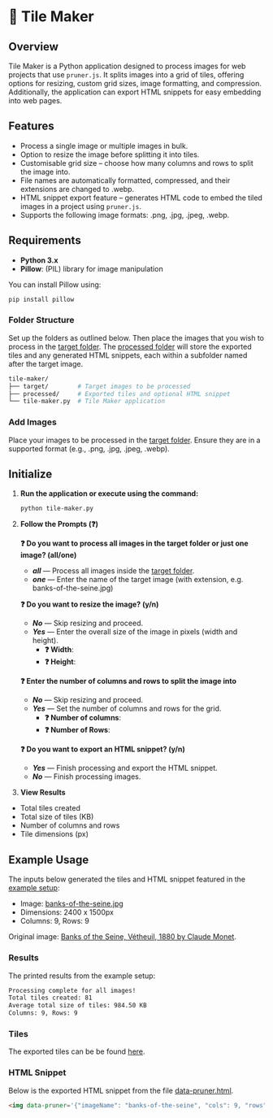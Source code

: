 # 🧩 Tile Maker

## Overview

Tile Maker is a Python application designed to process images for web projects that use `pruner.js`. It splits images into a grid of tiles, offering options for resizing, custom grid sizes, image formatting, and compression. Additionally, the application can export HTML snippets for easy embedding into web pages.

## Features

- Process a single image or multiple images in bulk.
- Option to resize the image before splitting it into tiles.
- Customisable grid size – choose how many columns and rows to split the image into.
- File names are automatically formatted, compressed, and their extensions are changed to .webp.
- HTML snippet export feature – generates HTML code to embed the tiled images in a project using `pruner.js`.
- Supports the following image formats: .png, .jpg, .jpeg, .webp.

## Requirements

- **Python 3.x**
- **Pillow**: (PIL) library for image manipulation

You can install Pillow using:

```bash
pip install pillow
```

### Folder Structure

Set up the folders as outlined below. Then place the images that you wish to process in the [target folder](/tools/tile-maker/target/). The [processed folder](/tools/tile-maker/processed/) will store the exported tiles and any generated HTML snippets, each within a subfolder named after the target image.

```bash
tile-maker/
├── target/        # Target images to be processed
├── processed/     # Exported tiles and optional HTML snippet
└── tile-maker.py  # Tile Maker application
```

### Add Images

Place your images to be processed in the [target folder](/tools/tile-maker/target/). Ensure they are in a supported format (e.g., .png, .jpg, .jpeg, .webp).

## Initialize

1. **Run the application or execute using the command:**

    ```
    python tile-maker.py
    ```

2. **Follow the Prompts (❓)**

    **❓ Do you want to process all images in the target folder or just one image? (all/one)**
    - ***all*** — Process all images inside the [target folder](/tools/tile-maker/target/).
    - ***one*** —  Enter the name of the target image (with extension, e.g. banks-of-the-seine.jpg)

    **❓ Do you want to resize the image? (y/n)**
    - ***No*** — Skip resizing and proceed.
    - ***Yes*** — Enter the overall size of the image in pixels (width and height).
      - **❓ Width**:
      - **❓ Height**:

    **❓ Enter the number of columns and rows to split the image into**
    - ***No*** — Skip resizing and proceed.
    - ***Yes*** — Set the number of columns and rows for the grid.
      - **❓ Number of columns**:
      - **❓ Number of Rows**:
    
    **❓ Do you want to export an HTML snippet? (y/n)**
    - ***Yes*** — Finish processing and export the HTML snippet.
    - ***No*** — Finish processing images.

3.	**View Results**
  - Total tiles created
  - Total size of tiles (KB)
  - Number of columns and rows
  - Tile dimensions (px)

## Example Usage

The inputs below generated the tiles and HTML snippet featured in the [example setup](/README.md#example-installation):

- Image: [banks-of-the-seine.jpg](/tools/tile-maker/target/banks-of-the-seine.jpg)
- Dimensions: 2400 x 1500px
- Columns: 9, Rows: 9

Original image: [Banks of the Seine, Vétheuil, 1880 by Claude Monet](https://www.nga.gov/collection/art-object-page.46652.html).

### Results

The printed results from the example setup:

```bash
Processing complete for all images!
Total tiles created: 81
Average total size of tiles: 984.50 KB
Columns: 9, Rows: 9
```

### Tiles

The exported tiles can be be found [here](/tools/tile-maker/processed/banks-of-the-seine/).

### HTML Snippet

Below is the exported HTML snippet from the file [data-pruner.html](/tools/tile-maker/processed/banks-of-the-seine/data-pruner.html).

```html
<img data-pruner='{"imageName": "banks-of-the-seine", "cols": 9, "rows": 9, "tileWidth": 266, "tileHeight": 166, "imagePath": "/your-path-goes-here"}' alt="" loading="lazy">
```